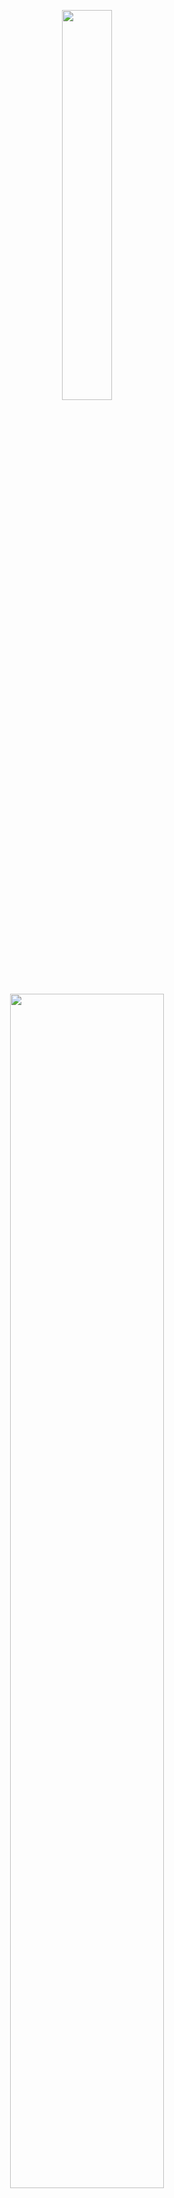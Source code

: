 <p align="center"><img width=40% src="https://github.com/HelBor/wpm/blob/master/inst/app/www/images/wpm_logo.png"></p>
<p align="center"><img width=70% src="https://github.com/HelBor/wpm/blob/master/inst/app/www/images/wpm_name.png"></p>


![Project Status](https://img.shields.io/badge/status-active-success?style=flat-square)
![R](https://img.shields.io/badge/R-v4.0+-informational?style=flat-square)
[![GitHub issues](https://img.shields.io/github/issues/HelBor/wpm?style=flat-square)](https://github.com/HelBor/wpm/issues)
![GitHub license](https://img.shields.io/badge/license-Artistic--2.0-important?style=flat-square)

**Bioconductor informations**

![platforms](https://bioconductor.org/shields/availability/3.12/wpm.svg)
[![years in bioc](http://bioconductor.org/shields/years-in-bioc/wpm.svg)](https://bioconductor.org/packages/release/bioc/html/wpm.html)    
**Release** ![build release](http://bioconductor.org/shields/build/release/bioc/wpm.svg)    
**Devel** ![build devel](http://bioconductor.org/shields/build/devel/bioc/wpm.svg)

## Brief introduction

The **W**ell-**P**late **M**aker (WPM) is a shiny application deployed as an R package. Functions for
a command-line/script use are also available. The WPM allows users to 
generate well plate maps to carry out their experiments while improving
the handling of batch effects. In particular, it helps controlling the "plate 
effect" thanks to its ability to randomize samples over multiple well plates.
The algorithm for placing the samples is inspired by the backtracking algorithm: 
the samples are placed at random while respecting specific spatial constraints. 
The use of WPM as well as the definition of configurable spatial constraints
are described in the following sections.

## Getting started

### Pre-requisites
`R version >= 4.0.0`
OS tested : `Windows`, `Fedora`, `Ubuntu`,`MacOS`
The application should also work on other platforms.
If problems are encountered on other OS, report them by 
creating an [issue](https://github.com/HelBor/wpm/issues).

**WPM R package dependencies**

CRAN dependencies: `golem`, `rlang`, `shiny`, `shinydashboard`, `shinyWidgets`, `dplyr`,
`shinycustomloader`, `DT`, `RColorBrewer`, `logging`, `stringr`, `ggplot2`

Bioconductor dependencies: `Biobase`, `SummarizedExperiment`

### How to install

From GitHub (consider it a devel version):
```R
devtools::install_github("HelBor/wpm", build_vignettes=TRUE)
```

From Bioconductor (release, stable version):
```R
if (!requireNamespace("BiocManager", quietly = TRUE))
    install.packages("BiocManager")

BiocManager::install("wpm")
```
Instructions can also be found on the 
[Bioconductor page](http://bioconductor.org/packages/release/bioc/html/wpm.html)


## How to use the WPM package

There are two ways to use the WPM:

* Command line with appropriate R functions: for users who want to work with 
scripts or want to integrate the WPM into a pre-existing pipeline.
* through a graphical interface (GUI): for users who do not necessarily have advanced
R programming skills.

### Supported input formats

| Input Format          | Command line | WPM app |
| --------------------- |:------------:| :------:|
| CSV / txt             | yes          | yes     |
| ExpressionSet         | yes          | no      |
| SummarizedExperiment  | yes          | no      |
| MSnSet                | yes          | no      |


### Types of samples

WPM identifies four different types of samples with decreasing priority: 

* **Forbidden wells** that should not be filled with any kind of sample, either 
because the user does not want to (e.g. plate corners in case of non-uniform
heat distribution), or because of material constraints (e.g. dirty wells, broken
pipettes). On the resulting map, these wells will be colored in red.
* **Buffers** filled with solution but do not biological material (e.g. to 
avoid/check for cross-contamination). On the resulting map, these wells will be colored in grey.
* **Fixed samples** for quality control samples or standards, the precise 
location of these samples must be controlled by the researcher. On the resulting map, these wells 
will be colored in black.
* **Randomized samples** split into groups according to their biological 
content, and which will be randomized within and between plates. On the resulting map, these wells 
will be colored according to the group to which the sample belongs.

This priority rule allows consistent distributions of samples into wells.
For example, if a well is declared *forbidden*, then this well will no longer be considered for 
the other types of samples.

### Load the WPM package

```R
library(wpm)
```

For a complete Tutorial, please see the Vignette of the package.
```R
browseVignettes("wpm")
```

### Using the WPM with the command lines

The following steps must be performed in the correct order.

#### Prepare the dataset

You can work with CSV/txt/TSV files, *ExpressionSet*, *MSnSet*, or 
*SummarizedExperiment* objects.
The first step is to create a dataframe containing all the data necessary for the WPM 
to work correctly. Notably, it is needed to specify which column in the file 
corresponds to the grouping factor, if any.
```R
# if you have a CSV file
df <- convertCSV("path-to-your-CSV", "grouping_factor")
# if you have an ExpressionSet or an MSnSet
df <- convertESet(myExpressionSet, "grouping_factor") # or convertESet(myMSnSet, "grouping_factor")
# if you have a SummarizedExperiment
df <- convertSE(mySummarizedExperiment, "grouping_factor")
```
For more details about the functions, please use `?wpm::<functionName>` R command.
 
#### Run the WPM

The next step is to run the `wrapperWPM` function by giving it all the parameters
needed:

* the dataframe generated with `convertXXX` functions
* the plate dimensions
* the number of plates to fill
* the forbidden wells (wells that must not be filled at all for the experiment)
* buffer wells (wells where there will be solution without biological material)
* The position of fixed samples
* the spatial constraint to place the samples
* the maximal number of attemps for the WPM to find a valid solution

Suppose you have generated this (toy) dataframe:

```R
# create a MSnSet toy example
sample_names <- c("s1","s2","s3","s4", "s5")
M <- matrix(NA, nrow = 4, ncol = 5)
colnames(M) <- sample_names
rownames(M) <- paste0("id", LETTERS[1:4])
pd <- data.frame(Environment = rep_len(LETTERS[1:3], 5),
                 Category = rep_len(1:2, 5), row.names = sample_names)
rownames(pd) <- colnames(M)
x <- MSnbase::MSnSet(exprs = M,pData =  pd)

# convert it into a dataframe that is valid according to the WPM constraints
df <- convertESet(x, "Environment")
```


```R
# example without buffer specification
wpm_res <- wrapperWPM(user_df = df,
            plate_dims = list(8,12),
            nb_plates = 1,
            forbidden_wells = "A1,A2,A3",
            fixed_wells = "B1,B2",
            spatial_constraint = "NS")
```

For more details, see `?wpm::wrapperWPM`


#### Plate map visualization

The final step is to create a visual output of the generated plate plan(s) 
using the `drawMap()` function :

```R
drawned_map <- wpm::drawMap(df = wpm_res,
        sample_gps = length(levels(as.factor(pd$Environment))),
        gp_levels = gp_lvl <- levels(as.factor(pd$Environment)),
        plate_lines = 8,
        plate_cols = 12,
        project_title = "my Project Title")
        
drawned_map
```

For more details, see `?wpm::drawMap`


### Using the WPM through a web interface

The WPM is accompanied with a GUI providing the necessary parameters for the 
application to work. No programming skills are required.
Simply run in the console:
```R
wpm()
```
If everything is in order, a new window will open in your default browser.
If not, find the line written in the R console that looks like
`Listening on http://127.0.0.1:8000`, and paste the URL in your web browser.

WPM has 4 main panels:

* __Home__
* __Parameters__
* __Results__
* __Help__

#### Parameters setting

- **1)** Provide a CSV **file** containing the sample names and variable factors, if any.

- **2)** Provide a **Project title**. It will be used for the plot(s) title and the 
identifiers in the [final dataframe](#final_dataframe).

- **3)** Specify the **plate dimensions** and their **number** (the user can choose 
between 6, 24, 48, 96, 386, 1534 as well as custom dimensions). The WPM checks that all the given 
settings  are compatible)

- **4)** Specify the **Forbidden well**: simply insert in *LetterNumber* format separated with comma (e.g. *"A1,A2"*)

- **5)** Specify the **Buffers**: You need to specify the pattern (rows, columns, checkerboard or manually defined) and give the 
neighborhood constraint between groups for randomization:
    - NS (North South): samples from the same group will not be placed side by 
    side column-wise. 
    <p align="center"><img src="https://github.com/HelBor/wpm/blob/master/vignettes/images/NCns.PNG"></p>
    - WE (West East): samples from the same group will not be placed side by 
    side row-wise.
    <p align="center"><img src="https://github.com/HelBor/wpm/blob/master/vignettes/images/NCew.PNG"></p>
    - NSEW (North South East West): samples from the same group will not be 
    placed side by side either row-wise or colmun-wise. 
    <p align="center"><img src="https://github.com/HelBor/wpm/blob/master/vignettes/images/NCnsew.PNG"></p>
    - None: samples from the same group can be placed anywhere, including side by side.
    <p align="center"><img src="https://github.com/HelBor/wpm/blob/master/vignettes/images/NCnone.PNG"></p>

- **6)** Specify the **Fixed samples**: in the same way as for forbidden wells,
insert *LetterNumber* as is *"A1,B3,C10,A5"*.

- **7)** Choose a **maximum number of iterations** to find a 
solution, then start the WPM. If the samples do not have a group, then the samples 
will be placed completely randomly on the plates. If there are groups, the WPM will 
use an algorithm inspired by the backtracking algorithm (to place the 
samples in the wells while respecting the specified constraints).


#### Check the results

The Result panel allows you to look at the final dataset containing the wells 
chosen for each sample and a plot of your final well-plate map. Dataframe and 
plots are downloadable separately.

Example of a final <a name="final_dataframe"></a> dataset:
<p align="center"><img src="https://github.com/HelBor/wpm/blob/master/vignettes/images/final_dataset.PNG"></p>


Example of a final plot (96 well-plate with 80 samples divided into 10 groups): 

<p align="center"><img src="https://github.com/HelBor/wpm/blob/master/vignettes/images/plot1.png"></p>



## Pending Features
* Manage multiple grouping factors when importing the data
* For proteomics, add the option to serialize the samples into the LC-MS pipeline.

## Citing Our work
> Borges, H., Hesse, A. M., Kraut, A., Couté, Y., Brun, V., & Burger, T. (2021). Well Plate Maker: A user-friendly randomized block design application to limit batch effects in largescale biomedical studies. Bioinformatics ([link to the publication](https://academic.oup.com/bioinformatics/advance-article-abstract/doi/10.1093/bioinformatics/btab065/6128508)).

